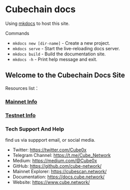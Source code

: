 # Cubechain docs

Using [mkdocs](https://www.mkdocs.org) to host this site.

Commands

* `mkdocs new [dir-name]` - Create a new project.
* `mkdocs serve` - Start the live-reloading docs server.
* `mkdocs build` - Build the documentation site.
* `mkdocs -h` - Print help message and exit.


## Welcome to the Cubechain Docs Site

Resources list：

### [Mainnet Info](./contents/mainnet.md)

### [Testnet Info](./contents/testnet.md)

### Tech Support And Help

find us via suppport email, or social media.

- Twitter: https://twitter.com/Cube0x
- Telegram Channel: https://t.me/Cube_Network
- Medium: https://medium.com/@Cube0x
- GitHub: https://github.com/cube-network/
- Mainnet Explorer: https://cubescan.network/
- Documentation: https://docs.cube.network/
- Website: https://www.cube.network/


